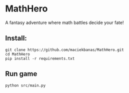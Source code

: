 # MathHero
 A fantasy adventure where math battles decide your fate!

## Install:
````
git clone https://github.com/maciekbanas/MathHero.git
cd MathHero
pip install -r requirements.txt
````

## Run game

````
python src/main.py
````